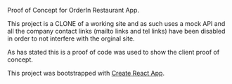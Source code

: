 Proof of Concept for OrderIn Restaurant App. 

This project is a CLONE of a working site and as such uses a mock API and all the company contact links (mailto links and tel links) have been disabled in order to not interfere with the orginal site.

As has stated this is a proof of code was used to show the client proof of concept.

This project was bootstrapped with [Create React App](https://github.com/facebookincubator/create-react-app).
